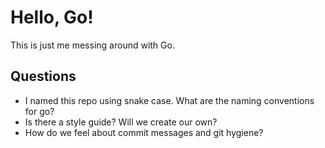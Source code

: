 # Hello, Go!

This is just me messing around with Go.

## Questions
* I named this repo using snake case. What are the naming conventions for go?
* Is there a style guide? Will we create our own?
* How do we feel about commit messages and git hygiene?
